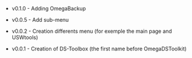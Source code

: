 * v0.1.0 -  Adding OmegaBackup

* v0.0.5 -  Add sub-menu

* v0.0.2 -  Creation differents menu (for exemple the main page and USWtools)

* v0.0.1 -  Creation of DS-Toolbox (the first name before OmegaDSToolkit)
